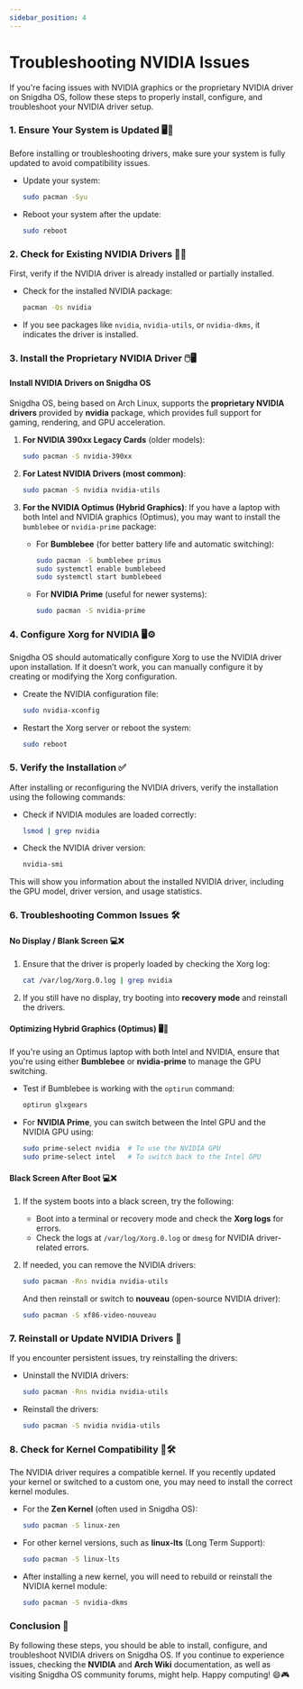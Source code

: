 ```yaml
---
sidebar_position: 4
---
```


# Troubleshooting NVIDIA Issues

If you're facing issues with NVIDIA graphics or the proprietary NVIDIA driver on Snigdha OS, follow these steps to properly install, configure, and troubleshoot your NVIDIA driver setup.



### 1. **Ensure Your System is Updated 🖥️🔄**

Before installing or troubleshooting drivers, make sure your system is fully updated to avoid compatibility issues.

- Update your system:
  ```bash
  sudo pacman -Syu
  ```

- Reboot your system after the update:
  ```bash
  sudo reboot
  ```



### 2. **Check for Existing NVIDIA Drivers 🕵️‍♂️**

First, verify if the NVIDIA driver is already installed or partially installed.

- Check for the installed NVIDIA package:
  ```bash
  pacman -Qs nvidia
  ```

- If you see packages like `nvidia`, `nvidia-utils`, or `nvidia-dkms`, it indicates the driver is installed.



### 3. **Install the Proprietary NVIDIA Driver 🖱️🖥️**

#### **Install NVIDIA Drivers on Snigdha OS**
Snigdha OS, being based on Arch Linux, supports the **proprietary NVIDIA drivers** provided by **nvidia** package, which provides full support for gaming, rendering, and GPU acceleration.

1. **For NVIDIA 390xx Legacy Cards** (older models):
   ```bash
   sudo pacman -S nvidia-390xx
   ```

2. **For Latest NVIDIA Drivers (most common)**:
   ```bash
   sudo pacman -S nvidia nvidia-utils
   ```

3. **For the NVIDIA Optimus (Hybrid Graphics)**:
   If you have a laptop with both Intel and NVIDIA graphics (Optimus), you may want to install the `bumblebee` or `nvidia-prime` package:
   
   - For **Bumblebee** (for better battery life and automatic switching):
     ```bash
     sudo pacman -S bumblebee primus
     sudo systemctl enable bumblebeed
     sudo systemctl start bumblebeed
     ```

   - For **NVIDIA Prime** (useful for newer systems):
     ```bash
     sudo pacman -S nvidia-prime
     ```



### 4. **Configure Xorg for NVIDIA 🖥️⚙️**

Snigdha OS should automatically configure Xorg to use the NVIDIA driver upon installation. If it doesn’t work, you can manually configure it by creating or modifying the Xorg configuration.

- Create the NVIDIA configuration file:
  ```bash
  sudo nvidia-xconfig
  ```

- Restart the Xorg server or reboot the system:
  ```bash
  sudo reboot
  ```



### 5. **Verify the Installation ✅**

After installing or reconfiguring the NVIDIA drivers, verify the installation using the following commands:

- Check if NVIDIA modules are loaded correctly:
  ```bash
  lsmod | grep nvidia
  ```

- Check the NVIDIA driver version:
  ```bash
  nvidia-smi
  ```

This will show you information about the installed NVIDIA driver, including the GPU model, driver version, and usage statistics.



### 6. **Troubleshooting Common Issues 🛠️**

#### **No Display / Blank Screen 💻❌**

1. Ensure that the driver is properly loaded by checking the Xorg log:
   ```bash
   cat /var/log/Xorg.0.log | grep nvidia
   ```

2. If you still have no display, try booting into **recovery mode** and reinstall the drivers.

#### **Optimizing Hybrid Graphics (Optimus) 🖥️🔋**

If you're using an Optimus laptop with both Intel and NVIDIA, ensure that you're using either **Bumblebee** or **nvidia-prime** to manage the GPU switching.

- Test if Bumblebee is working with the `optirun` command:
  ```bash
  optirun glxgears
  ```

- For **NVIDIA Prime**, you can switch between the Intel GPU and the NVIDIA GPU using:
  ```bash
  sudo prime-select nvidia  # To use the NVIDIA GPU
  sudo prime-select intel   # To switch back to the Intel GPU
  ```

#### **Black Screen After Boot 💻❌**

1. If the system boots into a black screen, try the following:
   - Boot into a terminal or recovery mode and check the **Xorg logs** for errors.
   - Check the logs at `/var/log/Xorg.0.log` or `dmesg` for NVIDIA driver-related errors.

2. If needed, you can remove the NVIDIA drivers:
   ```bash
   sudo pacman -Rns nvidia nvidia-utils
   ```

   And then reinstall or switch to **nouveau** (open-source NVIDIA driver):
   ```bash
   sudo pacman -S xf86-video-nouveau
   ```



### 7. **Reinstall or Update NVIDIA Drivers 🔄**

If you encounter persistent issues, try reinstalling the drivers:

- Uninstall the NVIDIA drivers:
  ```bash
  sudo pacman -Rns nvidia nvidia-utils
  ```

- Reinstall the drivers:
  ```bash
  sudo pacman -S nvidia nvidia-utils
  ```



### 8. **Check for Kernel Compatibility 🐧🛠️**

The NVIDIA driver requires a compatible kernel. If you recently updated your kernel or switched to a custom one, you may need to install the correct kernel modules.

- For the **Zen Kernel** (often used in Snigdha OS):
  ```bash
  sudo pacman -S linux-zen
  ```

- For other kernel versions, such as **linux-lts** (Long Term Support):
  ```bash
  sudo pacman -S linux-lts
  ```

- After installing a new kernel, you will need to rebuild or reinstall the NVIDIA kernel module:
  ```bash
  sudo pacman -S nvidia-dkms
  ```



### Conclusion 🚀

By following these steps, you should be able to install, configure, and troubleshoot NVIDIA drivers on Snigdha OS. If you continue to experience issues, checking the **NVIDIA** and **Arch Wiki** documentation, as well as visiting Snigdha OS community forums, might help. Happy computing! 😄🎮